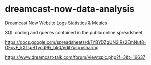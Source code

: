 # dreamcast-now-data-analysis
Dreamcast Now Website Logs Statistics &amp; Metrics

SQL coding and queries contained in the public online spreadsheet.

https://docs.google.com/spreadsheets/d/1YBYDZgUN3lRs2EmNuf8-GFovF_kX1spBTycd9Pj_bk0/edit?usp=sharing

https://www.dreamcast-talk.com/forum/viewtopic.php?f=3&t=16637

